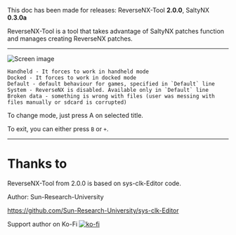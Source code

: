 This doc has been made for releases: ReverseNX-Tool **2.0.0**, SaltyNX **0.3.0a**

ReverseNX-Tool is a tool that takes advantage of SaltyNX patches function and manages creating ReverseNX patches.

-------------

![Screen image](https://github.com/masagrator/ReverseNX-Tool/blob/master/docs/Screen.jpg?raw=true)

```
Handheld - It forces to work in handheld mode
Docked - It forces to work in docked mode
Default - default behaviour for games, specified in `Default` line
System - ReverseNX is disabled. Available only in `Default` line
Broken data - something is wrong with files (user was messing with files manually or sdcard is corrupted)
```

To change mode, just press A on selected title.

To exit, you can either press `B` or `+`.

-------------

# Thanks to

ReverseNX-Tool from 2.0.0 is based on sys-clk-Editor code.

Author: Sun-Research-University

https://github.com/Sun-Research-University/sys-clk-Editor

Support author on Ko-Fi
[![ko-fi](https://www.ko-fi.com/img/githubbutton_sm.svg)](https://ko-fi.com/X8X0LUTH)<br>
